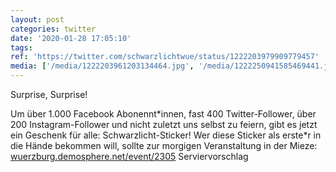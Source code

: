 ```yaml
---
layout: post
categories: twitter
date: '2020-01-28 17:05:10'
tags: 
ref: 'https://twitter.com/schwarzlichtwue/status/1222203979909779457'
media: ['/media/1222203961203134464.jpg', '/media/1222250941585469441.jpg']
---
```

Surprise, Surprise!



Um über 1.000 Facebook Abonennt\*innen, fast 400 Twitter-Follower, über 200 Instagram-Follower und nicht zuletzt uns selbst zu feiern, gibt es jetzt ein Geschenk für alle: Schwarzlicht-Sticker! 
Wer diese Sticker als erste\*r in die Hände bekommen will, sollte zur morgigen Veranstaltung in der Mieze: [wuerzburg.demosphere.net/event/2305](https://wuerzburg.demosphere.net/event/2305)
Serviervorschlag 